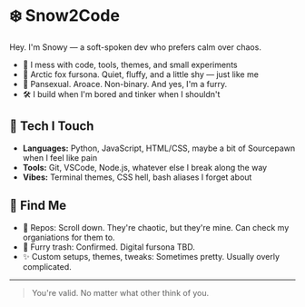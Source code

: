 # ❄️ Snow2Code

Hey. I'm Snowy — a soft-spoken dev who prefers calm over chaos.

- 🧊 I mess with code, tools, themes, and small experiments
- 🦊 Arctic fox fursona. Quiet, fluffy, and a little shy — just like me
- 🌈 Pansexual. Aroace. Non-binary. And yes, I'm a furry.
- 🛠️ I build when I'm bored and tinker when I shouldn't

## 🔧 Tech I Touch
- **Languages:** Python, JavaScript, HTML/CSS, maybe a bit of Sourcepawn when I feel like pain
- **Tools:** Git, VSCode, Node.js, whatever else I break along the way
- **Vibes:** Terminal themes, CSS hell, bash aliases I forget about

## 🔗 Find Me
- 📂 Repos: Scroll down. They're chaotic, but they're mine. Can check my organiations for them to.
- 🐾 Furry trash: Confirmed. Digital fursona TBD.
- ✨ Custom setups, themes, tweaks: Sometimes pretty. Usually overly complicated.

---

> You're valid. No matter what other think of you.

